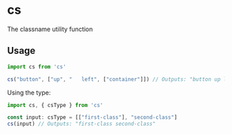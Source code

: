 # cs
The classname utility function

## Usage
```js
import cs from 'cs'

cs("button", ["up", "   left", ["container"]]) // Outputs: "button up left container"
```

Using the type:
```js
import cs, { csType } from 'cs'

const input: csType = [["first-class"], "second-class"]
cs(input) // Outputs: "first-class second-class"
```
